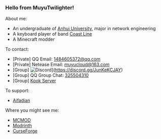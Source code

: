 ### Hello from MuyuTwilighter!

<!--
**MUYUTwilighter/MUYUTwilighter** is a ✨ _special_ ✨ repository because its `README.md` (this file) appears on your GitHub profile.

Here are some ideas to get you started:

- 🔭 I’m currently working on ...
- 🌱 I’m currently learning ...
- 👯 I’m looking to collaborate on ...
- 🤔 I’m looking for help with ...
- 💬 Ask me about ...
- 📫 How to reach me: ...
- 😄 Pronouns: ...
- ⚡ Fun fact: ...
-->

About me:
- An undergraduate of [Anhui University](https://www.ahu.edu.cn/), major in network engineering
- A keyboard player of band [Coast Line](http://coastline.cool:33333/)
- A Minecraft modder

To contact:
- [Private] QQ Email: 1484605372@qq.com
- [Private] Netease Email: muyucloud@163.com
- [Group] ![Discord](https://img.shields.io/discord/966726130105217094)](https://discord.gg/JunKeKCJAY)
- [Group] QQ Group Chat: [325504310](http://qm.qq.com/cgi-bin/qm/qr?_wv=1027&k=wHR6OGmAqg0gyD1Ctqmyf-YJrAgrsH34&authKey=kbqiFpE57zrqg9woD9VxU%2BxICBBY%2FncWnbn58xk8KvWeD41HtFAayFwK2%2BFnsBeV&noverify=0&group_code=325504310)
- [Group] [Kook Server](https://www.kookapp.cn/app/invite/F7WKIG)

To support:
- [Aifadian](https://afdian.net/a/muyucloud)

Where you might see me:
- [MCMOD](https://www.mcmod.cn/author/26408.html)
- [Modrinth](https://modrinth.com/user/MUYUTwilighter)
- [CurseForge](https://legacy.curseforge.com/members/muyu_twilighter)

